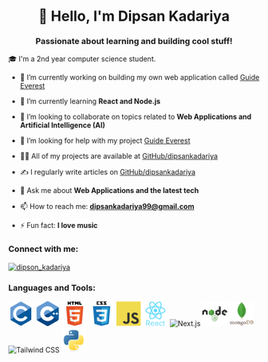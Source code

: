 <!DOCTYPE html>
<html lang="en">
<head>
  <meta charset="UTF-8">
  <meta name="viewport" content="width=device-width, initial-scale=1.0">
</head>
<body>

<h1 align="center">👋 Hello, I'm Dipsan Kadariya</h1>
<h3 align="center">Passionate about learning and building cool stuff!</h3>

<p align="left">
  🎓 I'm a 2nd year computer science student.

- 🔭 I’m currently working on building my own web application called <a href="https://github.com/dipsankadariya/Guide_Everest">Guide Everest</a>

- 🌱 I’m currently learning **React and Node.js**

- 👯 I’m looking to collaborate on topics related to **Web Applications and Artificial Intelligence (AI)**

- 🤝 I’m looking for help with my project <a href="https://github.com/dipsankadariya/Guide_Everest">Guide Everest</a>

- 👨‍💻 All of my projects are available at <a href="https://github.com/dipsankadariya">GitHub/dipsankadariya</a>

- ✍️ I regularly write articles on <a href="https://github.com/dipsankadariya">GitHub/dipsankadariya</a>

- 💬 Ask me about **Web Applications and the latest tech**

- 📫 How to reach me: **dipsankadariya99@gmail.com**

- ⚡ Fun fact: **I love music**
</p>

<h3 align="left">Connect with me:</h3>
<p align="left">
  <a href="https://twitter.com/dipson_kadariya" target="_blank">
    <img align="center" src="https://raw.githubusercontent.com/rahuldkjain/github-profile-readme-generator/master/src/images/icons/Social/twitter.svg" alt="dipson_kadariya" height="40" width="40" />
  </a>
</p>

<h3 align="left">Languages and Tools:</h3>
<p align="left">
  <img src="https://raw.githubusercontent.com/devicons/devicon/master/icons/c/c-original.svg" alt="C" width="50" height="50"/> 
  <img src="https://raw.githubusercontent.com/devicons/devicon/master/icons/cplusplus/cplusplus-original.svg" alt="C++" width="50" height="50"/> 
  <img src="https://raw.githubusercontent.com/devicons/devicon/master/icons/html5/html5-original-wordmark.svg" alt="HTML5" width="50" height="50"/> 
  <img src="https://raw.githubusercontent.com/devicons/devicon/master/icons/css3/css3-original-wordmark.svg" alt="CSS3" width="50" height="50"/> 
  <img src="https://raw.githubusercontent.com/devicons/devicon/master/icons/javascript/javascript-original.svg" alt="JavaScript" width="50" height="50"/> 
  <img src="https://raw.githubusercontent.com/devicons/devicon/master/icons/react/react-original-wordmark.svg" alt="React" width="50" height="50"/> 
  <img src="https://cdn.worldvectorlogo.com/logos/nextjs-2.svg" alt="Next.js" width="50" height="50"/> 
  <img src="https://raw.githubusercontent.com/devicons/devicon/master/icons/nodejs/nodejs-original-wordmark.svg" alt="Node.js" width="50" height="50"/> 
  <img src="https://raw.githubusercontent.com/devicons/devicon/master/icons/mongodb/mongodb-original-wordmark.svg" alt="MongoDB" width="50" height="50"/> 
  <img src="https://www.vectorlogo.zone/logos/tailwindcss/tailwindcss-icon.svg" alt="Tailwind CSS" width="50" height="50"/> 
  <img src="https://raw.githubusercontent.com/devicons/devicon/master/icons/python/python-original.svg" alt="Python" width="50" height="50"/> 
</p>

</body>
</html>
